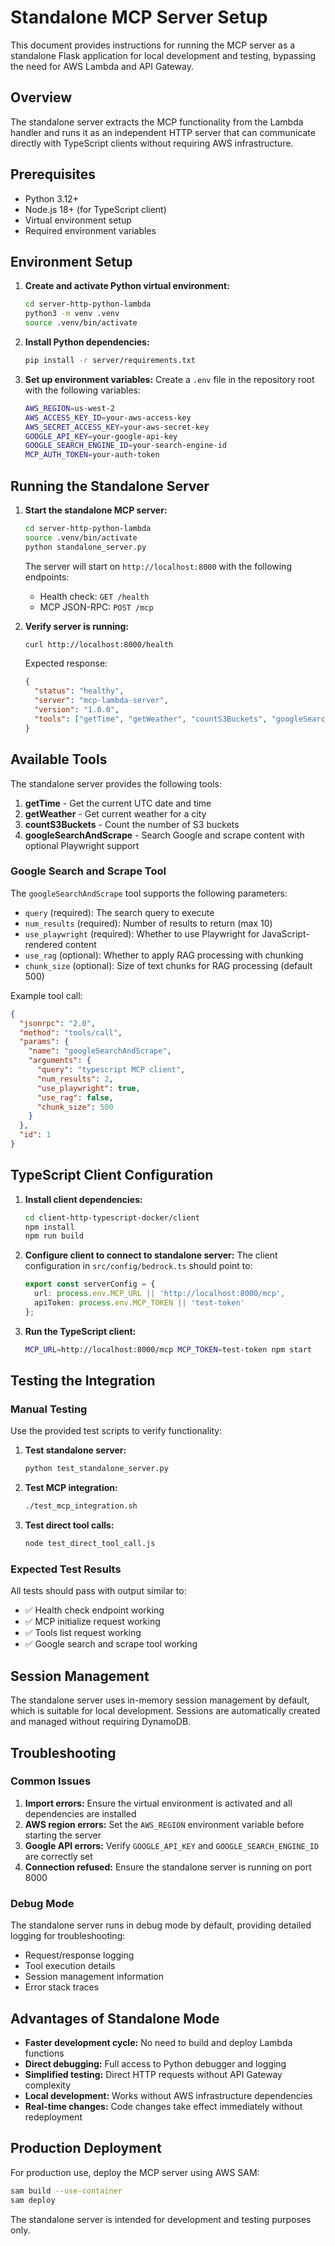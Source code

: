 # Standalone MCP Server Setup

This document provides instructions for running the MCP server as a standalone Flask application for local development and testing, bypassing the need for AWS Lambda and API Gateway.

## Overview

The standalone server extracts the MCP functionality from the Lambda handler and runs it as an independent HTTP server that can communicate directly with TypeScript clients without requiring AWS infrastructure.

## Prerequisites

- Python 3.12+
- Node.js 18+ (for TypeScript client)
- Virtual environment setup
- Required environment variables

## Environment Setup

1. **Create and activate Python virtual environment:**
   ```bash
   cd server-http-python-lambda
   python3 -m venv .venv
   source .venv/bin/activate
   ```

2. **Install Python dependencies:**
   ```bash
   pip install -r server/requirements.txt
   ```

3. **Set up environment variables:**
   Create a `.env` file in the repository root with the following variables:
   ```bash
   AWS_REGION=us-west-2
   AWS_ACCESS_KEY_ID=your-aws-access-key
   AWS_SECRET_ACCESS_KEY=your-aws-secret-key
   GOOGLE_API_KEY=your-google-api-key
   GOOGLE_SEARCH_ENGINE_ID=your-search-engine-id
   MCP_AUTH_TOKEN=your-auth-token
   ```

## Running the Standalone Server

1. **Start the standalone MCP server:**
   ```bash
   cd server-http-python-lambda
   source .venv/bin/activate
   python standalone_server.py
   ```

   The server will start on `http://localhost:8000` with the following endpoints:
   - Health check: `GET /health`
   - MCP JSON-RPC: `POST /mcp`

2. **Verify server is running:**
   ```bash
   curl http://localhost:8000/health
   ```

   Expected response:
   ```json
   {
     "status": "healthy",
     "server": "mcp-lambda-server",
     "version": "1.0.0",
     "tools": ["getTime", "getWeather", "countS3Buckets", "googleSearchAndScrape"]
   }
   ```

## Available Tools

The standalone server provides the following tools:

1. **getTime** - Get the current UTC date and time
2. **getWeather** - Get current weather for a city
3. **countS3Buckets** - Count the number of S3 buckets
4. **googleSearchAndScrape** - Search Google and scrape content with optional Playwright support

### Google Search and Scrape Tool

The `googleSearchAndScrape` tool supports the following parameters:

- `query` (required): The search query to execute
- `num_results` (required): Number of results to return (max 10)
- `use_playwright` (required): Whether to use Playwright for JavaScript-rendered content
- `use_rag` (optional): Whether to apply RAG processing with chunking
- `chunk_size` (optional): Size of text chunks for RAG processing (default 500)

Example tool call:
```json
{
  "jsonrpc": "2.0",
  "method": "tools/call",
  "params": {
    "name": "googleSearchAndScrape",
    "arguments": {
      "query": "typescript MCP client",
      "num_results": 2,
      "use_playwright": true,
      "use_rag": false,
      "chunk_size": 500
    }
  },
  "id": 1
}
```

## TypeScript Client Configuration

1. **Install client dependencies:**
   ```bash
   cd client-http-typescript-docker/client
   npm install
   npm run build
   ```

2. **Configure client to connect to standalone server:**
   The client configuration in `src/config/bedrock.ts` should point to:
   ```typescript
   export const serverConfig = {
     url: process.env.MCP_URL || 'http://localhost:8000/mcp',
     apiToken: process.env.MCP_TOKEN || 'test-token'
   };
   ```

3. **Run the TypeScript client:**
   ```bash
   MCP_URL=http://localhost:8000/mcp MCP_TOKEN=test-token npm start
   ```

## Testing the Integration

### Manual Testing

Use the provided test scripts to verify functionality:

1. **Test standalone server:**
   ```bash
   python test_standalone_server.py
   ```

2. **Test MCP integration:**
   ```bash
   ./test_mcp_integration.sh
   ```

3. **Test direct tool calls:**
   ```bash
   node test_direct_tool_call.js
   ```

### Expected Test Results

All tests should pass with output similar to:
- ✅ Health check endpoint working
- ✅ MCP initialize request working
- ✅ Tools list request working
- ✅ Google search and scrape tool working

## Session Management

The standalone server uses in-memory session management by default, which is suitable for local development. Sessions are automatically created and managed without requiring DynamoDB.

## Troubleshooting

### Common Issues

1. **Import errors:** Ensure the virtual environment is activated and all dependencies are installed
2. **AWS region errors:** Set the `AWS_REGION` environment variable before starting the server
3. **Google API errors:** Verify `GOOGLE_API_KEY` and `GOOGLE_SEARCH_ENGINE_ID` are correctly set
4. **Connection refused:** Ensure the standalone server is running on port 8000

### Debug Mode

The standalone server runs in debug mode by default, providing detailed logging for troubleshooting:
- Request/response logging
- Tool execution details
- Session management information
- Error stack traces

## Advantages of Standalone Mode

- **Faster development cycle:** No need to build and deploy Lambda functions
- **Direct debugging:** Full access to Python debugger and logging
- **Simplified testing:** Direct HTTP requests without API Gateway complexity
- **Local development:** Works without AWS infrastructure dependencies
- **Real-time changes:** Code changes take effect immediately without redeployment

## Production Deployment

For production use, deploy the MCP server using AWS SAM:
```bash
sam build --use-container
sam deploy
```

The standalone server is intended for development and testing purposes only.
